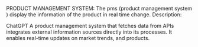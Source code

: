 
PRODUCT MANAGEMENT SYSTEM:
The pms (product management system ) display the information of the product in real time change.
Description:

ChatGPT
A product management system that fetches data from APIs integrates external information sources directly into its processes. 
It enables real-time updates on market trends, and products.
